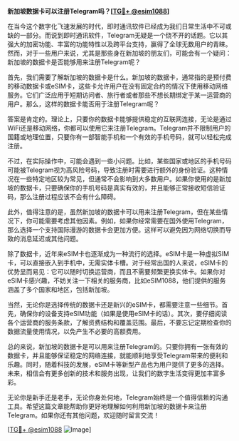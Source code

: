 **新加坡数据卡可以注册Telegram吗？[[TG💪+ @esim1088](https://t.me/s/esim1088)]**

在当今这个数字化飞速发展的时代，即时通讯软件已经成为我们日常生活中不可或缺的一部分。而说到即时通讯软件，Telegram无疑是一个绕不开的话题。它以其强大的加密功能、丰富的功能特性以及跨平台支持，赢得了全球无数用户的青睐。然而，对于一些用户来说，尤其是那些身在新加坡的朋友们，可能会有一个疑问：新加坡的数据卡是否能够用来注册Telegram呢？

首先，我们需要了解新加坡的数据卡是什么。新加坡的数据卡，通常指的是预付费的移动数据卡或eSIM卡，这些卡允许用户在没有固定合约的情况下使用移动网络服务。它们广泛应用于短期访问者、旅行者或者那些不想长期绑定于某一运营商的用户。那么，这样的数据卡能否用于注册Telegram呢？

答案是肯定的。理论上，只要你的数据卡能够提供稳定的互联网连接，无论是通过WiFi还是移动网络，你都可以使用它来注册Telegram。Telegram并不限制用户的国籍或地理位置，只要你有一部智能手机和一个有效的手机号码，就可以轻松完成注册。

不过，在实际操作中，可能会遇到一些小问题。比如，某些国家或地区的手机号码可能被Telegram视为高风险号码，导致注册时需要进行额外的身份验证。这种情况在一些特定地区较为常见，但通常不会影响到大多数用户。如果你使用的是新加坡的数据卡，只要确保你的手机号码是真实有效的，并且能够正常接收短信验证码，那么注册过程应该不会有什么障碍。

此外，值得注意的是，虽然新加坡的数据卡可以用来注册Telegram，但在某些情况下，你可能需要考虑其他因素。例如，如果你经常需要在国外使用Telegram，那么选择一个支持国际漫游的数据卡会更加方便。这样可以避免因为网络切换而导致的消息延迟或其他问题。

除了数据卡，近年来eSIM卡也逐渐成为一种流行的选择。eSIM卡是一种虚拟SIM卡，可以直接嵌入到手机中，无需实体卡槽。对于经常出国的人来说，eSIM卡的优势显而易见：它可以随时切换运营商，而且不需要频繁更换实体卡。如果你对eSIM卡感兴趣，不妨关注一下相关的服务商，比如eSIM1088，他们提供的服务涵盖了多个国家和地区，包括新加坡。

当然，无论你是选择传统的数据卡还是新兴的eSIM卡，都需要注意一些细节。首先，确保你的设备支持eSIM功能（如果是使用eSIM卡的话）。其次，要仔细阅读各个运营商的服务条款，了解资费结构和覆盖范围。最后，不要忘记定期检查你的数据流量使用情况，以免产生不必要的高额费用。

总的来说，新加坡的数据卡是可以用来注册Telegram的。只要你拥有一张有效的数据卡，并且能够保证稳定的网络连接，就能顺利地享受Telegram带来的便利和乐趣。同时，随着科技的发展，eSIM卡等新型产品也为用户提供了更多的选择。未来，相信会有更多创新的技术和服务出现，让我们的数字生活变得更加丰富多彩。

无论你是新手还是老手，无论你身处何地，Telegram始终是一个值得信赖的沟通工具。希望这篇文章能帮助你更好地理解如何利用新加坡的数据卡来注册Telegram。如果你还有其他问题，欢迎随时留言交流！

[[TG💪+ @esim1088](https://t.me/s/esim1088) ![Image](https://i.postimg.cc/4NQfJmqS/Snipaste-2025-05-13-00-14-12.png)]